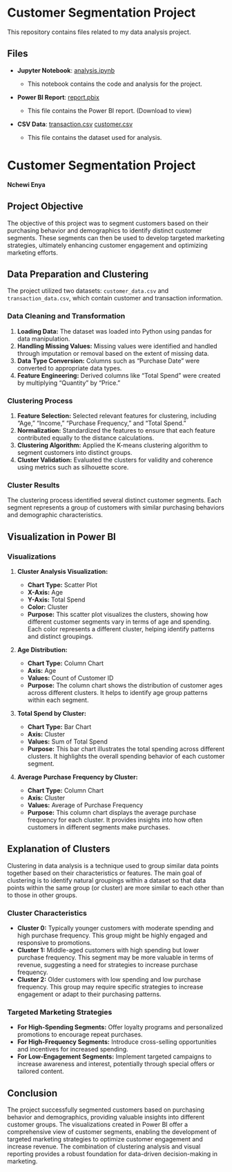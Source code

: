 # Customer Segmentation Project

This repository contains files related to my data analysis project.

## Files

- **Jupyter Notebook**: [analysis.ipynb](https://github.com/nchewi/Customer-Segmentation/blob/main/customer_segmentation.ipynb)
  - This notebook contains the code and analysis for the project.

- **Power BI Report**: [report.pbix](https://github.com/nchewi/Customer-Segmentation/blob/main/customer_segmentation.pbix)
  - This file contains the Power BI report. (Download to view)

- **CSV Data**: [transaction.csv](https://github.com/nchewi/Customer-Segmentation/blob/main/transaction_data.csv)
                [customer.csv](https://github.com/nchewi/Customer-Segmentation/blob/main/customer_data.csv)
  - This file contains the dataset used for analysis.

# Customer Segmentation Project

**Nchewi Enya**

## Project Objective

The objective of this project was to segment customers based on their purchasing behavior and demographics to identify distinct customer segments. These segments can then be used to develop targeted marketing strategies, ultimately enhancing customer engagement and optimizing marketing efforts.

## Data Preparation and Clustering

The project utilized two datasets: `customer_data.csv` and `transaction_data.csv`, which contain customer and transaction information.

### Data Cleaning and Transformation

1. **Loading Data:** The dataset was loaded into Python using pandas for data manipulation.
2. **Handling Missing Values:** Missing values were identified and handled through imputation or removal based on the extent of missing data.
3. **Data Type Conversion:** Columns such as “Purchase Date” were converted to appropriate data types.
4. **Feature Engineering:** Derived columns like “Total Spend” were created by multiplying “Quantity” by “Price.”

### Clustering Process

1. **Feature Selection:** Selected relevant features for clustering, including “Age,” “Income,” “Purchase Frequency,” and “Total Spend.”
2. **Normalization:** Standardized the features to ensure that each feature contributed equally to the distance calculations.
3. **Clustering Algorithm:** Applied the K-means clustering algorithm to segment customers into distinct groups.
4. **Cluster Validation:** Evaluated the clusters for validity and coherence using metrics such as silhouette score.

### Cluster Results

The clustering process identified several distinct customer segments. Each segment represents a group of customers with similar purchasing behaviors and demographic characteristics.

## Visualization in Power BI

### Visualizations

1. **Cluster Analysis Visualization:**
   - **Chart Type:** Scatter Plot
   - **X-Axis:** Age
   - **Y-Axis:** Total Spend
   - **Color:** Cluster
   - **Purpose:** This scatter plot visualizes the clusters, showing how different customer segments vary in terms of age and spending. Each color represents a different cluster, helping identify patterns and distinct groupings.

2. **Age Distribution:**
   - **Chart Type:** Column Chart
   - **Axis:** Age
   - **Values:** Count of Customer ID
   - **Purpose:** The column chart shows the distribution of customer ages across different clusters. It helps to identify age group patterns within each segment.

3. **Total Spend by Cluster:**
   - **Chart Type:** Bar Chart
   - **Axis:** Cluster
   - **Values:** Sum of Total Spend
   - **Purpose:** This bar chart illustrates the total spending across different clusters. It highlights the overall spending behavior of each customer segment.

4. **Average Purchase Frequency by Cluster:**
   - **Chart Type:** Column Chart
   - **Axis:** Cluster
   - **Values:** Average of Purchase Frequency
   - **Purpose:** This column chart displays the average purchase frequency for each cluster. It provides insights into how often customers in different segments make purchases.

## Explanation of Clusters

Clustering in data analysis is a technique used to group similar data points together based on their characteristics or features. The main goal of clustering is to identify natural groupings within a dataset so that data points within the same group (or cluster) are more similar to each other than to those in other groups.

### Cluster Characteristics

- **Cluster 0:** Typically younger customers with moderate spending and high purchase frequency. This group might be highly engaged and responsive to promotions.
- **Cluster 1:** Middle-aged customers with high spending but lower purchase frequency. This segment may be more valuable in terms of revenue, suggesting a need for strategies to increase purchase frequency.
- **Cluster 2:** Older customers with low spending and low purchase frequency. This group may require specific strategies to increase engagement or adapt to their purchasing patterns.

### Targeted Marketing Strategies

- **For High-Spending Segments:** Offer loyalty programs and personalized promotions to encourage repeat purchases.
- **For High-Frequency Segments:** Introduce cross-selling opportunities and incentives for increased spending.
- **For Low-Engagement Segments:** Implement targeted campaigns to increase awareness and interest, potentially through special offers or tailored content.

## Conclusion

The project successfully segmented customers based on purchasing behavior and demographics, providing valuable insights into different customer groups. The visualizations created in Power BI offer a comprehensive view of customer segments, enabling the development of targeted marketing strategies to optimize customer engagement and increase revenue. The combination of clustering analysis and visual reporting provides a robust foundation for data-driven decision-making in marketing.

